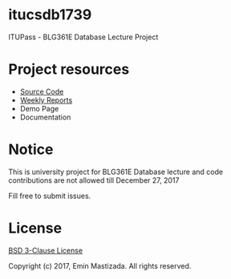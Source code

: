 # itucsdb1739
ITUPass - BLG361E Database Lecture Project

# Project resources
* [Source Code](https://github.com/itucsdb1739/itucsdb1739)
* [Weekly Reports](https://github.com/itucsdb1739/itucsdb1739/wiki)
* Demo Page
* Documentation

# Notice
This is university project for BLG361E Database lecture and code contributions are not allowed till December 27, 2017

Fill free to submit issues.

# License
[BSD 3-Clause License](https://github.com/itucsdb1739/itucsdb1739/blob/master/LICENSE)

Copyright (c) 2017, Emin Mastizada. All rights reserved.
